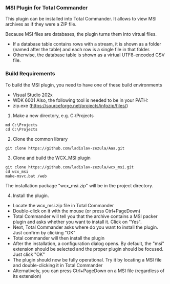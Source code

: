### MSI Plugin for Total Commander
This plugin can be installed into Total Commander. It allows to view MSI archives as if they were a ZIP file.

Because MSI files are databases, the plugin turns them into virtual files.
 * If a database table contains rows with a stream, it is shown as a folder (named after the table) and each row is a single file in that folder.
 * Otherwise, the database table is shown as a virtual UTF8-encoded CSV file.

### Build Requirements
To build the MSI plugin, you need to have one of these build environments
* Visual Studio 202x
* WDK 6001
Also, the following tool is needed to be in your PATH:
* zip.exe (https://sourceforge.net/projects/infozip/files/)

1) Make a new directory, e.g. C:\Projects
```
md C:\Projects
cd C:\Projects
```

2) Clone the common library
```
git clone https://github.com/ladislav-zezula/Aaa.git
```

3) Clone and build the WCX_MSI plugin
```
git clone https://github.com/ladislav-zezula/wcx_msi.git
cd wcx_msi
make-msvc.bat /web
```
The installation package "wcx_msi.zip" will be in the project directory.

4) Install the plugin.
 * Locate the wcx_msi.zip file in Total Commander
 * Double-click on it with the mouse (or press Ctrl+PageDown)
 * Total Commander will tell you that the archive contains a MSI packer plugin
   and asks whether you want to install it. Click on "Yes".
 * Next, Total Commander asks where do you want to install the plugin.
   Just confirm by clicking "OK"
 * Total commander will then install the plugin
 * After the installation, a configuration dialog opens. By default,
   the "msi" extension should be selected and the proper plugin should be focused.
   Just click "OK"
 * The plugin should now be fully operational. Try it by locating a MSI file
   and double-clicking it in Total Commander
 * Alternatively, you can press Ctrl+PageDown on a MSI file (regardless of its extension)
